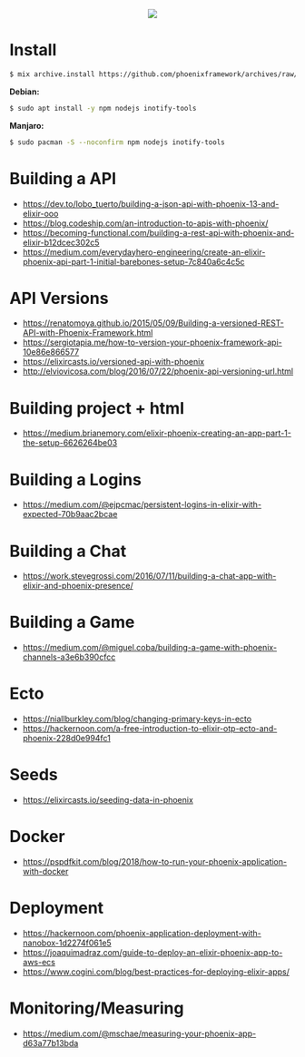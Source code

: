<p align="center">
  <img src="https://raw.githubusercontent.com/phoenixframework/phoenix/master/priv/static/phoenix.png">
</p>

# Install

```bash
$ mix archive.install https://github.com/phoenixframework/archives/raw/master/phx_new.ez
```

**Debian:**

```bash
$ sudo apt install -y npm nodejs inotify-tools
```

**Manjaro:**

```bash
$ sudo pacman -S --noconfirm npm nodejs inotify-tools
```

# Building a API

- https://dev.to/lobo_tuerto/building-a-json-api-with-phoenix-13-and-elixir-ooo
- https://blog.codeship.com/an-introduction-to-apis-with-phoenix/
- https://becoming-functional.com/building-a-rest-api-with-phoenix-and-elixir-b12dcec302c5
- https://medium.com/everydayhero-engineering/create-an-elixir-phoenix-api-part-1-initial-barebones-setup-7c840a6c4c5c

# API Versions

- https://renatomoya.github.io/2015/05/09/Building-a-versioned-REST-API-with-Phoenix-Framework.html
- https://sergiotapia.me/how-to-version-your-phoenix-framework-api-10e86e866577
- https://elixircasts.io/versioned-api-with-phoenix
- http://elviovicosa.com/blog/2016/07/22/phoenix-api-versioning-url.html

# Building project + html

- https://medium.brianemory.com/elixir-phoenix-creating-an-app-part-1-the-setup-6626264be03

# Building a Logins

- https://medium.com/@ejpcmac/persistent-logins-in-elixir-with-expected-70b9aac2bcae

# Building a Chat

- https://work.stevegrossi.com/2016/07/11/building-a-chat-app-with-elixir-and-phoenix-presence/

# Building a Game

- https://medium.com/@miguel.coba/building-a-game-with-phoenix-channels-a3e6b390cfcc

# Ecto

- https://niallburkley.com/blog/changing-primary-keys-in-ecto
- https://hackernoon.com/a-free-introduction-to-elixir-otp-ecto-and-phoenix-228d0e994fc1

# Seeds

- https://elixircasts.io/seeding-data-in-phoenix

# Docker

- https://pspdfkit.com/blog/2018/how-to-run-your-phoenix-application-with-docker

# Deployment 

- https://hackernoon.com/phoenix-application-deployment-with-nanobox-1d2274f061e5
- https://joaquimadraz.com/guide-to-deploy-an-elixir-phoenix-app-to-aws-ecs
- https://www.cogini.com/blog/best-practices-for-deploying-elixir-apps/

# Monitoring/Measuring

- https://medium.com/@mschae/measuring-your-phoenix-app-d63a77b13bda



